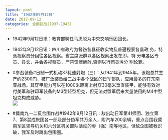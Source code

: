 ```yaml
---
layout: post
title: "1942年09月12日"
date: 2017-09-12
categories: 全面抗战(1937-1945)
---
```


<meta name="referrer" content="no-referrer" />

- 1942年9月12日讯：教育部聘任马思聪为中央交响乐团团长。 

- 1942年9月12日讯：四川省政府为督饬各县征收实物及普遍视察各县政 务，特派视察员分组往各区视察。省主席张群以各区视察出发在即，特 分电各区专员、县长，并会各视察员，严禁馈赠酬酢,否则以行贿贪污分 别论罪。 

- #参战装备#日制一式机动37粍速射炮（三）：从1941年到1945年，该炮总共生产约2300门，被广泛装备给二战中各个战区的日军部队，应用最多的在东南亚战场。其穿甲能力可以在1000米距离上射穿30毫米垂直装甲，能够有效对付美军和驻印军装备的M3型轻型坦克，但无法对盟军后来大量使用的M4中型坦克构成威胁。 <br/><img src="https://wx3.sinaimg.cn/large/aca367d8ly1fjgjsymlw6j206409xq3t.jpg" />

- #冀南九一二反合围作战#1942年9月12日讯：敌出动日军第41师团、独立第7、第8混成旅团各一部及部分伪军共万余人，附汽车200余辆，重点合围我冀南军区领导机关和六分区机关部队活动的枣（强）南等地区，但敌企图被我识破，我军及时跳出包围圈。 

